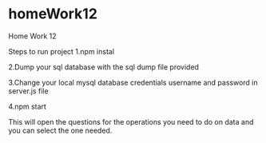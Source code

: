 # homeWork12
Home Work 12

Steps to run project
1.npm instal

2.Dump your sql database with the  sql dump file provided

3.Change your local mysql database credentials username and password in server.js file

4.npm start

This will open the questions for the operations you need to do on data and you can select the one needed.
